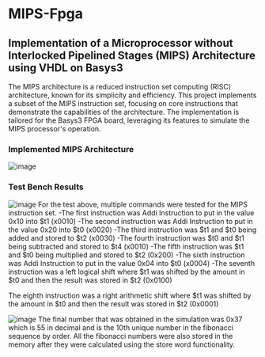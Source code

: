 # MIPS-Fpga
## Implementation of a Microprocessor without Interlocked Pipelined Stages (MIPS) Architecture using VHDL on Basys3
The MIPS architecture is a reduced instruction set computing (RISC) architecture, known for its simplicity and efficiency. This project implements a subset of the MIPS instruction set, focusing on core instructions that demonstrate the capabilities of the architecture. The implementation is tailored for the Basys3 FPGA board, leveraging its features to simulate the MIPS processor's operation.
### Implemented MIPS Architecture
![image](https://github.com/rhythmpatel12/MIPS-Fpga/assets/77693221/3482f024-30b8-434f-8fee-41ad73273dd9)

### Test Bench Results
![image](https://github.com/rhythmpatel12/MIPS-Fpga/assets/77693221/024cdff5-cb7a-45e6-9d93-4426adc31358)
For the test above, multiple commands were tested for the MIPS instruction set.
-The first instruction was Addi Instruction to put in the value 0x10 into $t1 (x0010)
-The second instruction was Addi Instruction to put in the value 0x20 into $t0 (x0020)
-The third instruction was $t1 and $t0 being added and stored to $t2 (x0030)
-The fourth instruction was $t0 and $t1 being subtracted and stored to $t4 (x0010)
-The fifth instruction was $t1 and $t0 being multiplied and stored to $t2 (0x200)
-The sixth instruction was Addi Instruction to put in the value 0x04 into $t0 (x0004)
-The seventh instruction was a left logical shift where $t1 was shifted by the amount in $t0
and then the result was stored in $t2 (0x0100)

The eighth instruction was a right arithmetic shift where $t1 was shifted by the amount in
$t0 and then the result was stored in $t2 (0x0001)

![image](https://github.com/rhythmpatel12/MIPS-Fpga/assets/77693221/688e9a06-f3f5-4085-bbe2-3c05fb553e7b)
The final number that was obtained in the simulation was 0x37 which is 55 in decimal and is the
10th unique number in the fibonacci sequence by order. All the fibonacci numbers were also
stored in the memory after they were calculated using the store word functionality.
